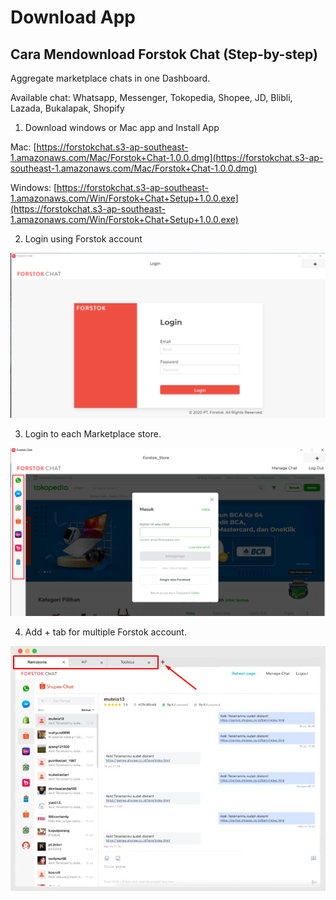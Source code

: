 # Download App

## Cara Mendownload Forstok Chat \(Step-by-step\)

Aggregate marketplace chats in one Dashboard. 

Available chat: Whatsapp, Messenger, Tokopedia, Shopee, JD, Blibli, Lazada, Bukalapak, Shopify

1. Download windows or Mac app and Install App

Mac: [https://forstokchat.s3-ap-southeast-1.amazonaws.com/Mac/Forstok+Chat-1.0.0.dmg](https://forstokchat.s3-ap-southeast-1.amazonaws.com/Mac/Forstok+Chat-1.0.0.dmg)

Windows: [https://forstokchat.s3-ap-southeast-1.amazonaws.com/Win/Forstok+Chat+Setup+1.0.0.exe](https://forstokchat.s3-ap-southeast-1.amazonaws.com/Win/Forstok+Chat+Setup+1.0.0.exe)

2. Login using Forstok account 

![](../../.gitbook/assets/image%20%2810%29.png)

3. Login to each Marketplace store. 

![](../../.gitbook/assets/image%20%28265%29.png)

4. Add + tab for multiple Forstok account.

![](../../.gitbook/assets/image%20%2883%29.png)



